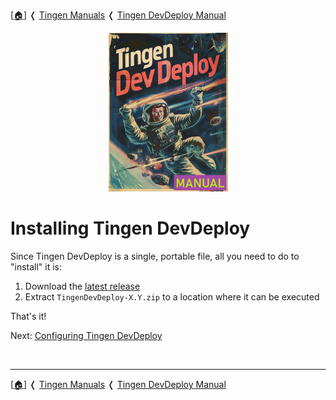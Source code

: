 <!-- u250618 -->

[[🏠︎](/README.md)] ❬ [Tingen Manuals](../README.md) ❬ [Tingen DevDeploy Manual](./README.md)

<div align="center">

  ![logo](/.github/img/logo/man/TngnDocProj-TngnDvdpMan-194x254.png)

</div>

# Installing Tingen DevDeploy

Since Tingen DevDeploy is a single, portable file, all you need to do to "install" it is:

1. Download the [latest release](https://github.com/spectrum-health-systems/tingen-dev-deploy/releases)
2. Extract `TingenDevDeploy-X.Y.zip` to a location where it can be executed

That's it!

Next: [Configuring Tingen DevDeploy](tngndvdp-configuration.md)

<br>

***

[[🏠︎](/README.md)] ❬ [Tingen Manuals](../README.md) ❬ [Tingen DevDeploy Manual](./README.md)
